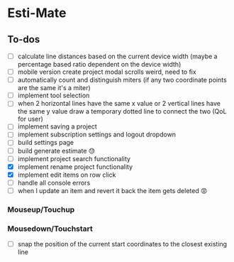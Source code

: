 # Esti-Mate

## To-dos

- [ ] calculate line distances based on the current device width (maybe a percentage based ratio dependent on the device width)
- [ ] mobile version create project modal scrolls weird, need to fix
- [ ] automatically count and distinguish miters (if any two coordinate points are the same it's a miter)
- [ ] implement tool selection
- [ ] when 2 horizontal lines have the same x value or 2 vertical lines have the same y value draw a temporary dotted line to connect the two (QoL for user)
- [ ] implement saving a project
- [ ] implement subscription settings and logout dropdown
- [ ] build settings page
- [ ] build generate estimate 😓
- [ ] implement project search functionality
- [x] implement rename project functionality
- [x] implement edit items on row click
- [ ] handle all console errors
- [ ] when I update an item and revert it back the item gets deleted 😡

### Mouseup/Touchup

### Mousedown/Touchstart

- [ ] snap the position of the current start coordinates to the closest existing line
